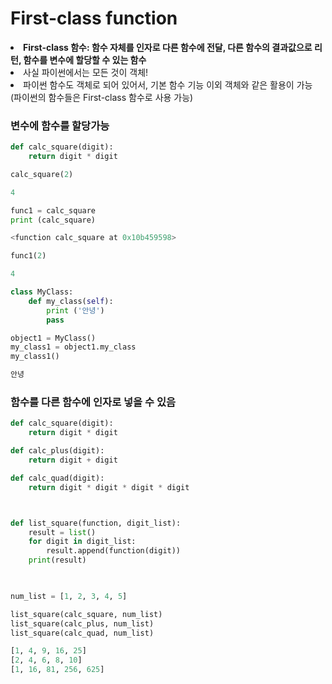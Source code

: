 # First-class function

<li> <strong> First-class 함수: 함수 자체를 인자로 다른 함수에 전달, 다른 함수의 결과값으로 리턴, 함수를 변수에 할당할 수 있는 함수 </strong> </li>

<li> 사실 파이썬에서는 모든 것이 객체! 

<li> 파이썬 함수도 객체로 되어 있어서, 기본 함수 기능 이외 객체와 같은 활용이 가능 (파이썬의 함수들은 First-class 함수로 사용 가능)

### 변수에 함수를 할당가능

```python
def calc_square(digit):
    return digit * digit

calc_square(2)
```
```python
4
```

```python
func1 = calc_square
print (calc_square)
```
```python
<function calc_square at 0x10b459598>
```
```python
func1(2)
```
```python
4
```

```python
class MyClass:
    def my_class(self):
        print ('안녕')
        pass

object1 = MyClass()
my_class1 = object1.my_class
my_class1()
```
```python
안녕
```


### 함수를 다른 함수에 인자로 넣을 수 있음
```python
def calc_square(digit):
    return digit * digit

def calc_plus(digit):
    return digit + digit

def calc_quad(digit):
    return digit * digit * digit * digit



def list_square(function, digit_list):
    result = list()
    for digit in digit_list:
        result.append(function(digit))
    print(result)
        


num_list = [1, 2, 3, 4, 5]

list_square(calc_square, num_list)
list_square(calc_plus, num_list)
list_square(calc_quad, num_list)

```
```python
[1, 4, 9, 16, 25]
[2, 4, 6, 8, 10]
[1, 16, 81, 256, 625]
```

